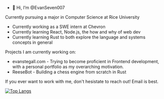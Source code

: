 - 👋 Hi, I’m @EvanSeven007

Currently pursuing a major in Computer Science at Rice University
  - Currently working as a SWE intern at Chevron
  - Currently learning React, Node.js, the how and why of web dev
  - Currently learning Rust to both explore the language and systems concepts in general

Projects I am currently working on: 
- evanstegall.com - Trying to become proficient in Frontend development, with a personal portfolio as my overarching motivation. 
- ReeseBot - Building a chess engine from scratch in Rust

If you ever want to work with me, don't hesistate to reach out! Email is best. 

[![Top Langs](https://github-readme-stats.vercel.app/api/top-langs/?username=EvanSeven007&layout=compact&theme=merko)](https://github.com/anuraghazra/github-readme-stats)

<!---
EvanSeven007/EvanSeven007 is a ✨ special ✨ repository because its `README.md` (this file) appears on your GitHub profile.
You can click the Preview link to take a look at your changes.
--->
